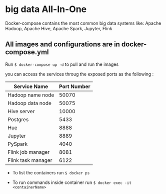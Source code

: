 # big data All-In-One
Docker-compose contains the most common big data systems like: Apache Hadoop, Apache Hive, Apache Spark, Jupyter, Flink  

## All images and configurations are in docker-compose.yml

 Run ```$ docker-compose up -d``` to pull and run the images

you can access the services throug the exposed ports as the following :

| Service Name  | Port Number |
| ------------- | ------------- |
| Hadoop name node  | 50070  |
| Hadoop data node  | 50075  |
| Hive server | 10000 |
| Postgres | 5433 |
| Hue | 8888 |
| Jupyter | 8889 |
| PySpark | 4040 |
| Flink job manager | 8081 |
| Flink task manager | 6122 |

- To list the containers run ```$ docker ps```

- To run commands inside container run ```$ docker exec -it <containerName>```
